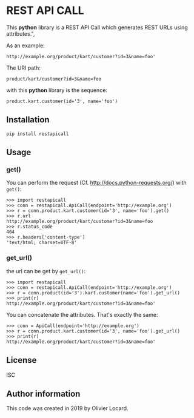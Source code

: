 # REST API CALL

This **python** library is a REST API Call which generates REST URLs using attributes.",

As an example:

    http://example.org/product/kart/customer?id=3&name=foo'

The URI path:

    product/kart/customer?id=3&name=foo

with this **python** library is the sequence:

    product.kart.customer(id='3', name='foo')

## Installation

    pip install restapicall

## Usage

### get()

You can perform the request (Cf. http://docs.python-requests.org/) with `get()`:

    >>> import restapicall
    >>> conn = restapicall.ApiCall(endpoint='http://example.org')
    >>> r = conn.product.kart.customer(id='3', name='foo').get()
    >>> r.url
    http://example.org/product/kart/customer?id=3&name=foo
    >>> r.status_code
    404
    >>> r.headers['content-type']
    'text/html; charset=UTF-8'

### get_url()

the url can be get by `get_url()`:

    >>> import restapicall
    >>> conn = restapicall.ApiCall(endpoint='http://example.org')
    >>> r = conn.product(id='3').kart.customer(name='foo').get_url()
    >>> print(r)
    http://example.org/product/kart/customer?id=3&name=foo'

You can concatenate the attributes. That's exactly the same:

    >>> conn = ApiCall(endpoint='http://example.org')
    >>> r = conn.product.kart.customer(id='3', name='foo').get_url()
    >>> print(r)
    http://example.org/product/kart/customer?id=3&name=foo'


## License

ISC

## Author information

This code was created in 2019 by Olivier Locard.
